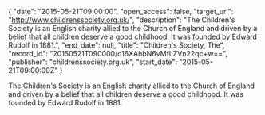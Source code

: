 {
  "date": "2015-05-21T09:00:00", 
  "open_access": false, 
  "target_url": "http://www.childrenssociety.org.uk/", 
  "description": "The Children's Society is an English charity allied to the Church of England and driven by a belief that all children deserve a good childhood. It was founded by Edward Rudolf in 1881.", 
  "end_date": null, 
  "title": "Children's Society, The", 
  "record_id": "20150521T090000/o16XAhbN6vMfLZVn22qc+w==", 
  "publisher": "childrenssociety.org.uk", 
  "start_date": "2015-05-21T09:00:00Z"
}

The Children's Society is an English charity allied to the Church of England and driven by a belief that all children deserve a good childhood. It was founded by Edward Rudolf in 1881.